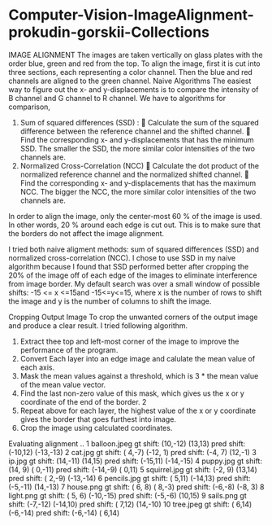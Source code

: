 # Computer-Vision-ImageAlignment-prokudin-gorskii-Collections

IMAGE ALIGNMENT The images are taken vertically on glass plates with the order blue, green and red
from the top. To align the image, first it is cut into three sections, each representing a color channel. Then
the blue and red channels are aligned to the green channel.
Naive Algorithms The easiest way to figure out the x- and y-displacements is to compare the intensity of
B channel and G channel to R channel. We have to algorithms for comparison,
1. Sum of squared differences (SSD) :
 Calculate the sum of the squared difference between the reference channel and the shifted channel.
 Find the corresponding x- and y-displacements that has the minimum SSD. The smaller the SSD,
the more similar color intensities of the two channels are.
2. Normalized Cross-Correlation (NCC)
 Calculate the dot product of the normalized reference channel and the normalized shifted channel.
 Find the corresponding x- and y-displacements that has the maximum NCC. The bigger the
NCC, the more similar color intensities of the two channels are.

In order to align the image, only the center-most 60 % of the image is used. In other words, 20 % around
each edge is cut out. This is to make sure that the borders do not affect the image alignment.

I tried both naive aligment methods: sum of squared differences (SSD) and normalized cross-correlation
(NCC). I chose to use SSD in my naive algorithm because I found that SSD performed better after cropping
the 20% of the image off of each edge of the images to eliminate interference from image border.
My default search was over a small window of possible shifts: -15 <= x <=15and -15<=y<=15, where x is the
number of rows to shift the image and y is the number of columns to shift the image.

Cropping Output Image To crop the unwanted corners of the output image and produce a clear result. I
tried following algorithm.
1. Extract thee top and left-most corner of the image to improve the performance of the program.
2. Convert Each layer into an edge image and calulate the mean value of each axis.
3. Mask the mean values against a threshold, which is 3 * the mean value of the mean value vector.
4. Find the last non-zero value of this mask, which gives us the x or y coordinate of the end of the border.
2
5. Repeat above for each layer, the highest value of the x or y coordinate gives the border that goes
furthest into image.
6. Crop the image using calculated coordinates.

Evaluating alignment ..
1 balloon.jpeg
gt shift: (10,-12) (13,13)
pred shift: (-10,12) (-13,-13)
2 cat.jpg
gt shift: ( 4,-7) (-12, 1)
pred shift: (-4, 7) (12,-1)
3 ip.jpg
gt shift: (14,-11) (14,15)
pred shift: (-15,11) (-14,-15)
4 puppy.jpg
gt shift: (14, 9) ( 0,-11)
pred shift: (-14,-9) ( 0,11)
5 squirrel.jpg
gt shift: (-2, 9) (13,14)
pred shift: ( 2,-9) (-13,-14)
6 pencils.jpg
gt shift: ( 5,11) (-14,13)
pred shift: (-5,-11) (14,-13)
7 house.png
gt shift: ( 6, 8) ( 8,-3)
pred shift: (-6,-8) (-8, 3)
8 light.png
gt shift: ( 5, 6) (-10,-15)
pred shift: (-5,-6) (10,15)
9 sails.png
gt shift: (-7,-12) (-14,10)
pred shift: ( 7,12) (14,-10)
10 tree.jpeg
gt shift: ( 6,14) (-6,-14)
pred shift: (-6,-14) ( 6,14)


